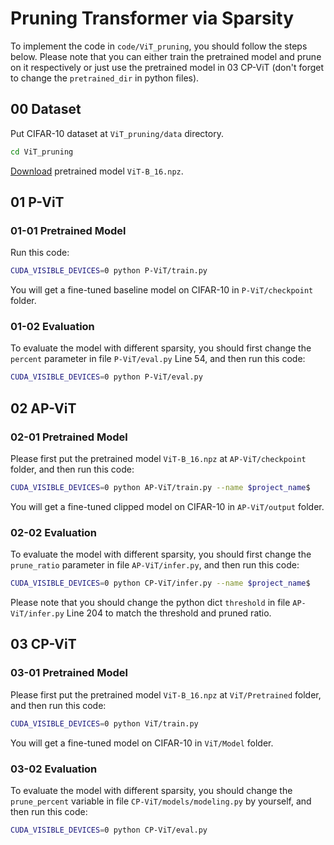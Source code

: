 # Pruning Transformer via Sparsity

To implement the code in `code/ViT_pruning`, you should follow the steps below. Please note that you can either train the pretrained model and prune on it respectively or just use the pretrained model in 03 CP-ViT (don't forget to change the `pretrained_dir` in python files).

## 00 Dataset

Put CIFAR-10 dataset at `ViT_pruning/data` directory.

```bash
cd ViT_pruning
```

[Download](https://storage.cloud.google.com/vit_models/imagenet21k/ViT-B_16.npz?_ga=2.210135637.-1508700061.1687178130) pretrained model `ViT-B_16.npz`.

## 01 P-ViT

### 01-01 Pretrained Model

Run this code:

```bash
CUDA_VISIBLE_DEVICES=0 python P-ViT/train.py
```

You will get a fine-tuned baseline model on CIFAR-10 in `P-ViT/checkpoint` folder.

### 01-02 Evaluation

To evaluate the model with different sparsity, you should first change the `percent` parameter in file `P-ViT/eval.py` Line 54, and then run this code:

```bash
CUDA_VISIBLE_DEVICES=0 python P-ViT/eval.py
```

## 02 AP-ViT

### 02-01 Pretrained Model

Please first put the pretrained model `ViT-B_16.npz` at `AP-ViT/checkpoint` folder, and then run this code:

```bash
CUDA_VISIBLE_DEVICES=0 python AP-ViT/train.py --name $project_name$
```

You will get a fine-tuned clipped model on CIFAR-10 in `AP-ViT/output` folder.

### 02-02 Evaluation

To evaluate the model with different sparsity, you should first change the `prune_ratio` parameter in file `AP-ViT/infer.py`, and then run this code:

```bash
CUDA_VISIBLE_DEVICES=0 python CP-ViT/infer.py --name $project_name$
```

Please note that you should change the python dict `threshold` in file `AP-ViT/infer.py` Line 204 to match the threshold and pruned ratio.

## 03 CP-ViT

### 03-01 Pretrained Model

Please first put the pretrained model `ViT-B_16.npz` at `ViT/Pretrained` folder, and then run this code:

```bash
CUDA_VISIBLE_DEVICES=0 python ViT/train.py
```

You will get a fine-tuned model on CIFAR-10 in `ViT/Model` folder.

### 03-02 Evaluation

To evaluate the model with different sparsity, you should change the `prune_percent` variable in file `CP-ViT/models/modeling.py` by yourself, and then run this code:

```bash
CUDA_VISIBLE_DEVICES=0 python CP-ViT/eval.py
```

